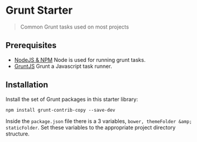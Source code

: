 # Grunt Starter

> Common Grunt tasks used on most projects

## Prerequisites

* [NodeJS & NPM](http://nodejs.org/) Node is used for running grunt tasks.
* [GruntJS](http://gruntjs.com/) Grunt a Javascript task runner.


## Installation

Install the set of Grunt packages in this starter library:

```shell
npm install grunt-contrib-copy --save-dev
```

Inside the `package.json` file there is a 3 variables, `bower, themeFolder &amp; staticFolder`. Set these variables to the appropriate project directory structure.
